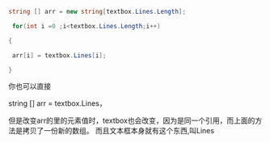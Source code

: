 ```c#
string [] arr = new string[textbox.Lines.Length];

 for(int i =0 ;i<textbox.Lines.Length;i++) 

{

 arr[i] = textbox.Lines[i]; 

} 
```

你也可以直接

string [] arr = textbox.Lines，

但是改变arr的里的元素值时，textbox也会改变，因为是同一个引用，而上面的方法是拷贝了一份新的数组。
而且文本框本身就有这个东西,叫Lines